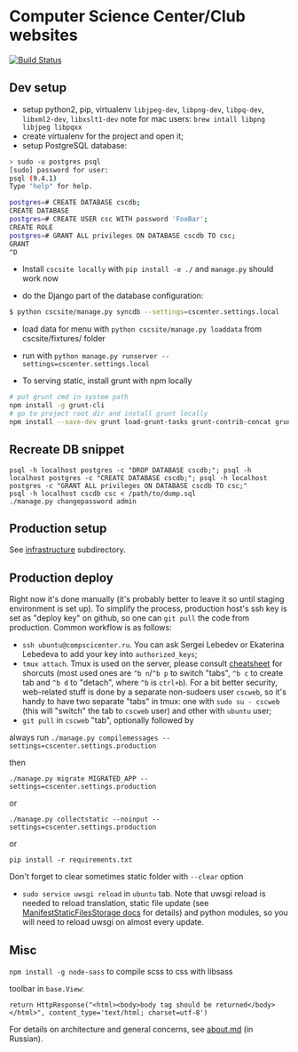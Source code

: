 Computer Science Center/Club websites
=====================================

[![Build Status](https://magnum.travis-ci.com/cscenter/site.svg?token=FeohhsTsZzQVU5xBDk5L&branch=master)](https://magnum.travis-ci.com/cscenter/site)

Dev setup
---------

* setup python2, pip, virtualenv `libjpeg-dev`, `libpng-dev`, `libpq-dev`, `libxml2-dev`, `libxslt1-dev`
    note for mac users: `brew intall libpng libjpeg libpqxx`
* create virtualenv for the project and open it;
* setup PostgreSQL database:

```bash
> sudo -u postgres psql
[sudo] password for user:
psql (9.4.1)
Type "help" for help.

postgres=# CREATE DATABASE cscdb;
CREATE DATABASE
postgres=# CREATE USER csc WITH password 'FooBar';
CREATE ROLE
postgres=# GRANT ALL privileges ON DATABASE cscdb TO csc;
GRANT
^D
```

* Install `cscsite locally` with `pip install -e ./` and `manage.py` should work now 

* do the Django part of the database configuration:

```bash
$ python cscsite/manage.py syncdb --settings=cscenter.settings.local
```

* load data for menu with `python cscsite/manage.py loaddata` from cscsite/fixtures/ folder

* run with `python manage.py runserver --settings=cscenter.settings.local`

* To serving static, install grunt with npm locally

```bash
# put grunt cmd in system path
npm install -g grunt-cli
# go to project root dir and install grunt locally
npm install --save-dev grunt load-grunt-tasks grunt-contrib-concat grunt-contrib-uglify grunt-sass grunt-contrib-watch
```

## Recreate DB snippet

    psql -h localhost postgres -c "DROP DATABASE cscdb;"; psql -h localhost postgres -c "CREATE DATABASE cscdb;"; psql -h localhost postgres -c "GRANT ALL privileges ON DATABASE cscdb TO csc;"
    psql -h localhost cscdb csc < /path/to/dump.sql
    ./manage.py changepassword admin


Production setup
----------------

See [infrastructure](https://github.com/cscenter/site/tree/master/infrastructure) subdirectory.


Production deploy
-----------------

Right now it's done manually (it's probably better to leave it so until staging
environment is set up). To simplify the process, production host's ssh key is
set as "deploy key" on github, so one can `git pull` the code from
production. Common workflow is as follows:

* `ssh ubuntu@compscicenter.ru`. You can ask Sergei Lebedev or Ekaterina
Lebedeva to add your key into `authorized_keys`;
* `tmux attach`. Tmux is used on the server, please consult
[cheatsheet](http://www.dayid.org/os/notes/tm.html) for shorcuts (most used ones
are `^b n`/`^b p` to switch "tabs", `^b c` to create tab and `^b d` to "detach",
where `^b` is `ctrl+b`). For a bit better security, web-related stuff is done by
a separate non-sudoers user `cscweb`, so it's handy to have two separate "tabs"
in tmux: one with `sudo su - cscweb` (this will "switch" the tab to `cscweb`
user) and other with `ubuntu` user;
* `git pull` in `cscweb` "tab", optionally followed by

always run `./manage.py compilemessages --settings=cscenter.settings.production`

then

```
./manage.py migrate MIGRATED_APP --settings=cscenter.settings.production
```

or

```
./manage.py collectstatic --noinput --settings=cscenter.settings.production
```

or 

```
pip install -r requirements.txt
```

Don't forget to clear sometimes static folder with `--clear` option

* `sudo service uwsgi reload` in `ubuntu` tab. Note that uwsgi reload is needed
to reload translation, static file update (see
[ManifestStaticFilesStorage docs](https://docs.djangoproject.com/en/1.7/ref/contrib/staticfiles/#django.contrib.staticfiles.storage.ManifestStaticFilesStorage)
for details) and python modules, so you will need to reload uwsgi on almost
every update.


Misc
----

`npm install -g node-sass` to compile scss to css with libsass

toolbar in `base.View`:

    return HttpResponse("<html><body>body tag should be returned</body></html>", content_type='text/html; charset=utf-8')


For details on architecture and general concerns, see
[about.md](https://github.com/cscenter/site/tree/master/about.md) (in Russian).